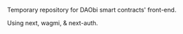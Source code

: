 Temporary repository for DAObi smart contracts' front-end.

Using next, wagmi, & next-auth.

<!-- TODO -->

